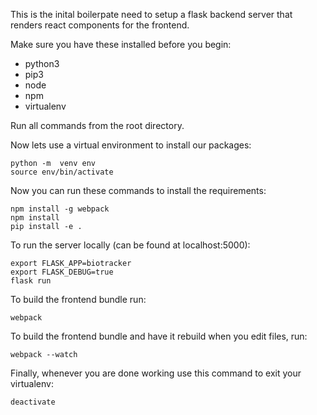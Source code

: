 This is the inital boilerpate need to setup a flask backend server that renders
react components for the frontend.

Make sure you have these installed before you begin:
+ python3
+ pip3
+ node
+ npm
+ virtualenv

Run all commands from the root directory.

Now lets use a virtual environment to install our packages:
    
    python -m  venv env
    source env/bin/activate

Now you can run these commands to install the requirements:

    npm install -g webpack
    npm install
    pip install -e .

To run the server locally (can be found at localhost:5000):

    export FLASK_APP=biotracker
    export FLASK_DEBUG=true
    flask run

To build the frontend bundle run:

    webpack

To build the frontend bundle and have it rebuild when you edit files, run:

    webpack --watch

Finally, whenever you are done working use this command to exit your virtualenv:

    deactivate
